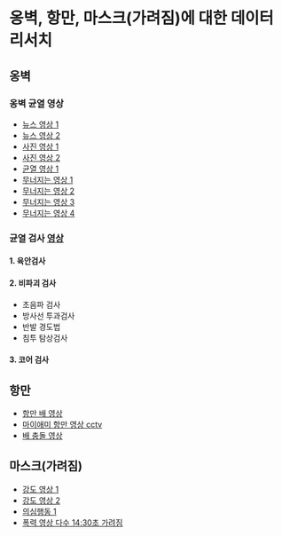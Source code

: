 # 옹벽, 항만, 마스크(가려짐)에 대한 데이터 리서치



## 옹벽



### 옹벽 균열 영상

- [뉴스 영상 1](https://www.youtube.com/watch?v=B5hjm0VmqJ4)
- [뉴스 영상 2](https://www.youtube.com/watch?v=BJ2oLg_w_gE)
- [사진 영상 1](https://www.youtube.com/watch?v=dKNOoS_RlN0)
- [사진 영상 2](https://www.youtube.com/watch?v=Kq9Ww6kKAiY)
- [균열 영상 1](https://www.youtube.com/watch?v=G99jGbz87UM)
- [무너지는 영상 1](https://www.youtube.com/watch?v=q1N6JjwI-jw)
- [무너지는 영상 2](https://www.youtube.com/watch?v=6cUBK6_itpU)
- [무너지는 영상 3](https://www.youtube.com/watch?v=Wb4BbfgBfaI)
- [무너지는 영상 4](https://www.youtube.com/watch?v=jd3QPJIp_jc)



### 균열 검사 [영상](https://www.youtube.com/watch?v=XXL5SgtypN8)

#### 1. 육안검사

#### 2. 비파괴 검사

- 초음파 검사
- 방사선 투과검사
- 반발 경도법
- 침투 탐상검사

#### 3. 코어 검사







## 항만

- [항만 배 영상](https://www.youtube.com/watch?v=RNe9bQ2-au4)
- [마이애미 항만 영상 cctv](https://www.youtube.com/watch?v=xuoy96nMcUk)
- [배 충돌 영상](https://www.youtube.com/watch?v=AG9VIyZlc5M)





## 마스크(가려짐)

- [강도 영상 1](https://www.youtube.com/watch?v=j9af5yynD-4)
- [강도 영상 2](https://www.youtube.com/watch?v=-CwyHfoM5_0)
- [의심행동 1](https://www.youtube.com/watch?v=lwZ5ofVGRPE)
- [폭력 영상 다수 14:30초 가려짐](https://www.youtube.com/watch?v=iNbodHl8n4g&has_verified=1)